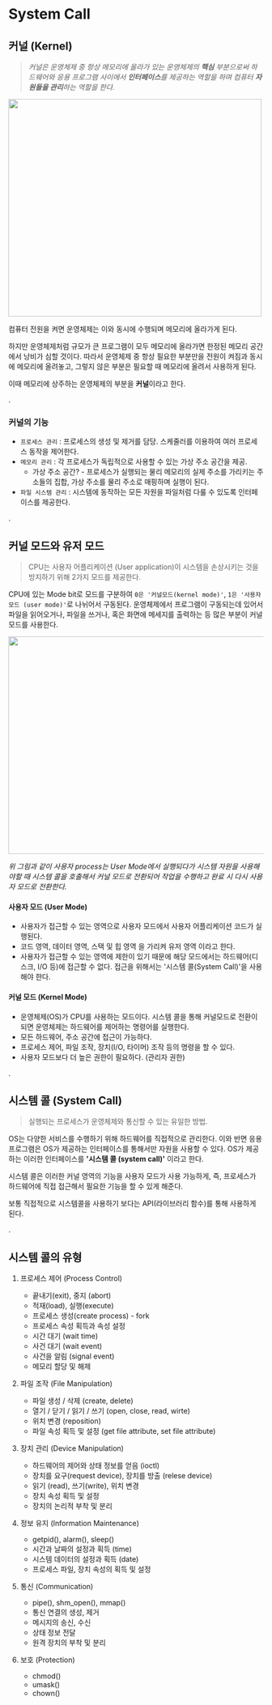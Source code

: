 # System Call

## 커널 (Kernel)
> *커널은 운영체제 중 항상 메모리에 올라가 있는 운영체제의 **핵심** 부분으로써 하드웨어와 응용 프로그램 사이에서 **인터페이스**를 제공하는 역할을 하며 컴퓨터 **자원들을 관리**하는 역할을 한다.*

<img src="https://upload.wikimedia.org/wikipedia/commons/thumb/8/8f/Kernel_Layout.svg/1200px-Kernel_Layout.svg.png" height="430px" width="500px">

컴퓨터 전원을 켜면 운영체제는 이와 동시에 수행되며 메모리에 올라가게 된다.

하지만 운영체제처럼 규모가 큰 프로그램이 모두 메모리에 올라가면 한정된 메모리 공간에서 낭비가 심할 것이다. 따라서 운영체제 중 항상 필요한 부분만을 전원이 켜짐과 동시에 메모리에 올려놓고, 그렇지 않은 부분은 필요할 때 메모리에 올려서 사용하게 된다.

이때 메모리에 상주하는 운영체제의 부분을 **커널**이라고 한다. 

.

### 커널의 기능
* `프로세스 관리` : 프로세스의 생성 및 제거를 담당. 스케줄러를 이용하여 여러 프로세스 동작을 제어한다.
* `메모리 관리` : 각 프로세스가 독립적으로 사용할 수 있는 가상 주소 공간을 제공.
    * 가상 주소 공간? - 프로세스가 실행되는 물리 메모리의 실제 주소를 가리키는 주소들의 집합, 가상 주소를 물리 주소로 매핑하며 실행이 된다.
* `파일 시스템 관리` : 시스템에 동작하는 모든 자원을 파일처럼 다룰 수 있도록 인터페이스를 제공한다.

.

## 커널 모드와 유저 모드
> CPU는 사용자 어플리케이션 (User application)이 시스템을 손상시키는 것을 방지하기 위해 2가지 모드를 제공한다.

CPU에 있는 Mode bit로 모드를 구분하여 `0은 '커널모드(kernel mode)'`, `1은 '사용자모드 (user mode)'`로 나뉘어서 구동된다. 운영체제에서 프로그램이 구동되는데 있어서 파일을 읽어오거나, 파일을 쓰거나, 혹은 화면에 메세지를 출력하는 등 많은 부분이 커널 모드를 사용한다.

<img src="https://img1.daumcdn.net/thumb/R1280x0/?scode=mtistory2&fname=https%3A%2F%2Fblog.kakaocdn.net%2Fdn%2FbXCpPP%2FbtqB1GSHhhq%2Fs4VIsQfMFFKy14SiFKUy4K%2Fimg.png" height="430px" width="550px">

*위 그림과 같이 사용자 process는 User Mode에서 실행되다가 시스템 자원을 사용해야할 때 시스템 콜을 호출해서 커널 모드로 전환되어 작업을 수행하고 완료 시 다시 사용자 모드로 전환한다.*


#### 사용자 모드 (User Mode)
- 사용자가 접근할 수 있는 영역으로 사용자 모드에서 사용자 어플리케이션 코드가 실행된다.
- 코드 영역, 데이터 영역, 스택 및 힙 영역 을 가리켜 유저 영역 이라고 한다.
- 사용자가 접근할 수 있는 영역에 제한이 있기 때문에 해당 모드에서는 하드웨어(디스크, I/O 등)에 접근할 수 없다.
접근을 위해서는 '시스템 콜(System Call)'을 사용해야 한다.


#### 커널 모드 (Kernel Mode)
- 운영체제(OS)가 CPU를 사용하는 모드이다. 시스템 콜을 통해 커널모드로 전환이 되면 운영체제는 하드웨어를 제어하는 명령어를 실행한다.
- 모든 하드웨어, 주소 공간에 접근이 가능하다.
- 프로세스 제어, 파일 조작, 장치(I/O, 타이머) 조작 등의 명령을 할 수 있다.
- 사용자 모드보다 더 높은 권한이 필요하다. (관리자 권한)

.

## 시스템 콜 (System Call)
> 실행되는 프로세스가 운영체제와 통신할 수 있는 유일한 방법.

OS는 다양한 서비스를 수행하기 위해 하드웨어를 직접적으로 관리한다. 이와 반면 응용 프로그램은 OS가 제공하는 인터페이스를 통해서만 자원을 사용할 수 있다. OS가 제공하는 이러한 인터페이스를 **'시스템 콜 (system call)'** 이라고 한다.

시스템 콜은 이러한 커널 영역의 기능을 사용자 모드가 사용 가능하게, 즉, 프로세스가 하드웨어에 직접 접근해서 필요한 기능을 할 수 있게 해준다.

보통 직접적으로 시스템콜을 사용하기 보다는 API(라이브러리 함수)를 통해 사용하게 된다.

.


## 시스템 콜의 유형
1. 프로세스 제어 (Process Control)
    - 끝내기(exit), 중지 (abort)
    - 적재(load), 실행(execute)
    - 프로세스 생성(create process) - fork
    - 프로세스 속성 획득과 속성 설정
    - 시간 대기 (wait time)
    - 사건 대기 (wait event)
    - 사건을 알림 (signal event)
    - 메모리 할당 및 해제

2. 파일 조작 (File Manipulation)
    - 파일 생성 / 삭제 (create, delete)
    - 열기 / 닫기 / 읽기 / 쓰기 (open, close, read, wirte)
    - 위치 변경 (reposition)
    - 파일 속성 획득 및 설정 (get file attribute, set file attribute)

3. 장치 관리 (Device Manipulation)
    - 하드웨어의 제어와 상태 정보를 얻음 (ioctl)
    - 장치를 요구(request device), 장치를 방출 (relese device)
    - 읽기 (read), 쓰기(write), 위치 변경
    - 장치 속성 획득 및 설정
    - 장치의 논리적 부착 및 분리

4. 정보 유지 (Information Maintenance)
    - getpid(), alarm(), sleep()
    - 시간과 날짜의 설정과 획득 (time)
    - 시스템 데이터의 설정과 획득 (date)
    - 프로세스 파일, 장치 속성의 획득 및 설정

5. 통신 (Communication)
    - pipe(), shm_open(), mmap()
    - 통신 연결의 생성, 제거
    - 메시지의 송신, 수신
    - 상태 정보 전달
    - 원격 장치의 부착 및 분리

6. 보호 (Protection)
    - chmod()
    - umask()
    - chown()
